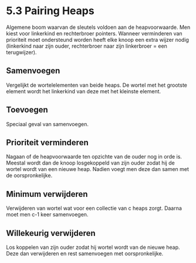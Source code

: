 # 5.3 Pairing Heaps

Algemene boom waarvan de sleutels voldoen aan de heapvoorwaarde. Men kiest voor linkerkind en rechterbroer pointers. Wanneer verminderen van prioriteit moet ondersteund worden heeft elke knoop een extra wijzer nodig (linkerkind naar zijn ouder, rechterbroer naar zijn linkerbroer = een terugwijzer).




## Samenvoegen

Vergelijkt de wortelelementen van beide heaps. De wortel met het grootste element wordt het linkerkind van deze met het kleinste element.

## Toevoegen

Speciaal geval van samenvoegen.

## Prioriteit verminderen

Nagaan of de heapvoorwaarde ten opzichte van de ouder nog in orde is. Meestal wordt dan de knoop losgekoppeld van zijn ouder zodat hij de wortel wordt van een nieuwe heap. Nadien voegt men deze dan samen met de oorspronkelijke.

## Minimum verwijderen

Verwijderen van wortel wat voor een collectie van c heaps zorgt. Daarna moet men c-1 keer samenvoegen. 

## Willekeurig verwijderen

Los koppelen van zijn ouder zodat hij wortel wordt van de nieuwe heap. Deze dan verwijderen en rest samenvoegen met oorspronkelijke.


